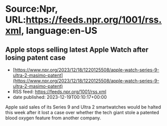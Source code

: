 # Source:Npr, URL:https://feeds.npr.org/1001/rss.xml, language:en-US

## Apple stops selling latest Apple Watch after losing patent case
 - [https://www.npr.org/2023/12/18/1220125508/apple-watch-series-9-ultra-2-masimo-patent](https://www.npr.org/2023/12/18/1220125508/apple-watch-series-9-ultra-2-masimo-patent)
 - RSS feed: https://feeds.npr.org/1001/rss.xml
 - date published: 2023-12-19T00:10:17+00:00

Apple said sales of its Series 9 and Ultra 2 smartwatches would be halted this week after it lost a case over whether the tech giant stole a patented blood oxygen feature from another company.

